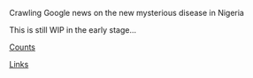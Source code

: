Crawling Google news on the new mysterious disease in Nigeria

This is still WIP in the early stage...



[Counts](data/google-news-counts.csv)

[Links](data/google-news-links.csv)
